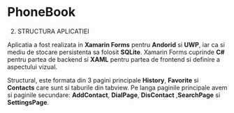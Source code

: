 # PhoneBook

2. STRUCTURA APLICATIEI

Aplicatia a fost realizata in **Xamarin Forms** pentru **Andorid** si **UWP**, iar ca si mediu de stocare persistenta sa folosit **SQLite**. Xamarin Forms cuprinde **C#** pentru partea de backend si **XAML** pentru partea de frontend si definire a aspectului vizual.

Structural, este formata din 3 pagini principale **History**, **Favorite** si **Contacts** care sunt si taburile din tabview. Pe langa paginile principale avem si paginile secundare: **AddContact**,
**DialPage**, **DisContact** ,**SearchPage** si **SettingsPage**.
